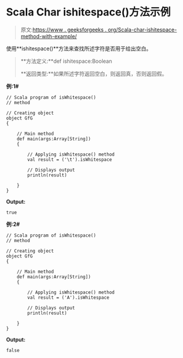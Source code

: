 # Scala Char ishitespace()方法示例

> 原文:[https://www . geeksforgeeks . org/Scala-char-ishitespace-method-with-example/](https://www.geeksforgeeks.org/scala-char-iswhitespace-method-with-example/)

使用**ishitespace()**方法来查找所述字符是否用于给出空白。

> **方法定义:**def ishitespace:Boolean
> 
> **返回类型:**如果所述字符返回空白，则返回真，否则返回假。

**例:1#**

```
// Scala program of isWhitespace()
// method

// Creating object
object GfG
{ 

    // Main method
    def main(args:Array[String])
    {

        // Applying isWhitespace() method 
        val result = ('\t').isWhitespace

        // Displays output
        println(result)

    }
} 
```

**Output:**

```
true

```

**例:2#**

```
// Scala program of isWhitespace()
// method

// Creating object
object GfG
{ 

    // Main method
    def main(args:Array[String])
    {

        // Applying isWhitespace() method
        val result = ('A').isWhitespace

        // Displays output
        println(result)

    }
} 
```

**Output:**

```
false

```